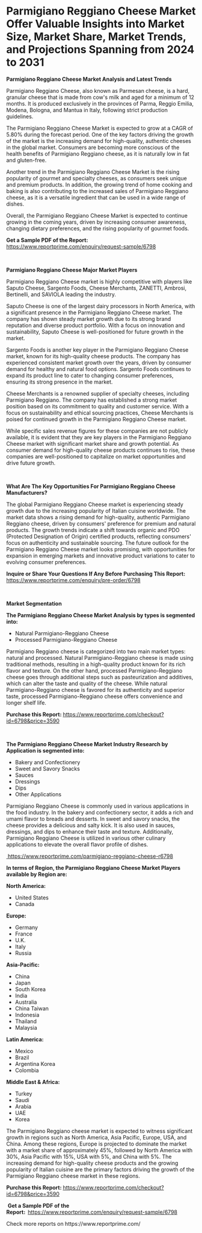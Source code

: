 <p><h1>Parmigiano Reggiano Cheese Market Offer Valuable Insights into Market Size, Market Share, Market Trends, and Projections Spanning from 2024 to 2031</h1></p><p><strong>Parmigiano Reggiano Cheese Market Analysis and Latest Trends</strong></p>
<p><p>Parmigiano Reggiano Cheese, also known as Parmesan cheese, is a hard, granular cheese that is made from cow's milk and aged for a minimum of 12 months. It is produced exclusively in the provinces of Parma, Reggio Emilia, Modena, Bologna, and Mantua in Italy, following strict production guidelines.</p><p>The Parmigiano Reggiano Cheese Market is expected to grow at a CAGR of 5.80% during the forecast period. One of the key factors driving the growth of the market is the increasing demand for high-quality, authentic cheeses in the global market. Consumers are becoming more conscious of the health benefits of Parmigiano Reggiano cheese, as it is naturally low in fat and gluten-free.</p><p>Another trend in the Parmigiano Reggiano Cheese Market is the rising popularity of gourmet and specialty cheeses, as consumers seek unique and premium products. In addition, the growing trend of home cooking and baking is also contributing to the increased sales of Parmigiano Reggiano cheese, as it is a versatile ingredient that can be used in a wide range of dishes.</p><p>Overall, the Parmigiano Reggiano Cheese Market is expected to continue growing in the coming years, driven by increasing consumer awareness, changing dietary preferences, and the rising popularity of gourmet foods.</p></p>
<p><strong>Get a Sample PDF of the Report:&nbsp;</strong> <a href="https://www.reportprime.com/enquiry/request-sample/6798">https://www.reportprime.com/enquiry/request-sample/6798</a></p>
<p>&nbsp;</p>
<p><strong>Parmigiano Reggiano Cheese Major Market Players</strong></p>
<p><p>Parmigiano Reggiano Cheese market is highly competitive with players like Saputo Cheese, Sargento Foods, Cheese Merchants, ZANETTI, Ambrosi, Bertinelli, and SAVIOLA leading the industry. </p><p>Saputo Cheese is one of the largest dairy processors in North America, with a significant presence in the Parmigiano Reggiano Cheese market. The company has shown steady market growth due to its strong brand reputation and diverse product portfolio. With a focus on innovation and sustainability, Saputo Cheese is well-positioned for future growth in the market.</p><p>Sargento Foods is another key player in the Parmigiano Reggiano Cheese market, known for its high-quality cheese products. The company has experienced consistent market growth over the years, driven by consumer demand for healthy and natural food options. Sargento Foods continues to expand its product line to cater to changing consumer preferences, ensuring its strong presence in the market.</p><p>Cheese Merchants is a renowned supplier of specialty cheeses, including Parmigiano Reggiano. The company has established a strong market position based on its commitment to quality and customer service. With a focus on sustainability and ethical sourcing practices, Cheese Merchants is poised for continued growth in the Parmigiano Reggiano Cheese market.</p><p>While specific sales revenue figures for these companies are not publicly available, it is evident that they are key players in the Parmigiano Reggiano Cheese market with significant market share and growth potential. As consumer demand for high-quality cheese products continues to rise, these companies are well-positioned to capitalize on market opportunities and drive future growth.</p></p>
<p>&nbsp;</p>
<p><strong>What Are The Key Opportunities For Parmigiano Reggiano Cheese Manufacturers?</strong></p>
<p><p>The global Parmigiano Reggiano Cheese market is experiencing steady growth due to the increasing popularity of Italian cuisine worldwide. The market data shows a rising demand for high-quality, authentic Parmigiano Reggiano cheese, driven by consumers' preference for premium and natural products. The growth trends indicate a shift towards organic and PDO (Protected Designation of Origin) certified products, reflecting consumers' focus on authenticity and sustainable sourcing. The future outlook for the Parmigiano Reggiano Cheese market looks promising, with opportunities for expansion in emerging markets and innovative product variations to cater to evolving consumer preferences.</p></p>
<p><strong>Inquire or Share Your Questions If Any Before Purchasing This Report:</strong> <a href="https://www.reportprime.com/enquiry/pre-order/6798">https://www.reportprime.com/enquiry/pre-order/6798</a></p>
<p>&nbsp;</p>
<p><strong>Market Segmentation</strong></p>
<p><strong>The Parmigiano Reggiano Cheese Market Analysis by types is segmented into:</strong></p>
<p><ul><li>Natural Parmigiano-Reggiano Cheese</li><li>Processed Parmigiano-Reggiano Cheese</li></ul></p>
<p><p>Parmigiano Reggiano cheese is categorized into two main market types: natural and processed. Natural Parmigiano-Reggiano cheese is made using traditional methods, resulting in a high-quality product known for its rich flavor and texture. On the other hand, processed Parmigiano-Reggiano cheese goes through additional steps such as pasteurization and additives, which can alter the taste and quality of the cheese. While natural Parmigiano-Reggiano cheese is favored for its authenticity and superior taste, processed Parmigiano-Reggiano cheese offers convenience and longer shelf life.</p></p>
<p><strong>Purchase this Report:&nbsp;</strong><a href="https://www.reportprime.com/checkout?id=6798&price=3590">https://www.reportprime.com/checkout?id=6798&price=3590</a></p>
<p>&nbsp;</p>
<p><strong>The Parmigiano Reggiano Cheese Market Industry Research by Application is segmented into:</strong></p>
<p><ul><li>Bakery and Confectionery</li><li>Sweet and Savory Snacks</li><li>Sauces</li><li>Dressings</li><li>Dips</li><li>Other Applications</li></ul></p>
<p><p>Parmigiano Reggiano Cheese is commonly used in various applications in the food industry. In the bakery and confectionery sector, it adds a rich and umami flavor to breads and desserts. In sweet and savory snacks, the cheese provides a delicious and salty kick. It is also used in sauces, dressings, and dips to enhance their taste and texture. Additionally, Parmigiano Reggiano Cheese is utilized in various other culinary applications to elevate the overall flavor profile of dishes.</p></p>
<p><a href="https://www.reportprime.com/parmigiano-reggiano-cheese-r6798">&nbsp;https://www.reportprime.com/parmigiano-reggiano-cheese-r6798</a></p>
<p><strong>In terms of Region, the Parmigiano Reggiano Cheese Market Players available by Region are:</strong></p>
<p>
    <p> <strong> North America: </strong>
        <ul>
            <li>United States</li>
            <li>Canada</li>
        </ul>
        </p> 
    <p> <strong> Europe: </strong>
        <ul>
            <li>Germany</li>
            <li>France</li>
            <li>U.K.</li>
            <li>Italy</li>
            <li>Russia</li>
        </ul>
        </p> 
    <p> <strong> Asia-Pacific: </strong>
        <ul>
            <li>China</li>
            <li>Japan</li>
            <li>South Korea</li>
            <li>India</li>
            <li>Australia</li>
            <li>China Taiwan</li>
            <li>Indonesia</li>
            <li>Thailand</li>
            <li>Malaysia</li>
        </ul>
        </p> 
    <p> <strong> Latin America: </strong>
        <ul>
            <li>Mexico</li>
            <li>Brazil</li>
            <li>Argentina Korea</li>
            <li>Colombia</li>
        </ul>
        </p> 
    <p> <strong> Middle East & Africa: </strong>
        <ul>
            <li>Turkey</li>
            <li>Saudi</li>
            <li>Arabia</li>
            <li>UAE</li>
            <li>Korea</li>
        </ul>
    </p>
    </p>
<p><p>The Parmigiano Reggiano cheese market is expected to witness significant growth in regions such as North America, Asia Pacific, Europe, USA, and China. Among these regions, Europe is projected to dominate the market with a market share of approximately 45%, followed by North America with 30%, Asia Pacific with 15%, USA with 5%, and China with 5%. The increasing demand for high-quality cheese products and the growing popularity of Italian cuisine are the primary factors driving the growth of the Parmigiano Reggiano cheese market in these regions.</p></p>
<p><strong>Purchase this Report: </strong><a href="https://www.reportprime.com/checkout?id=6798&price=3590">https://www.reportprime.com/checkout?id=6798&price=3590</a></p>
<p>&nbsp;<strong>Get a Sample PDF of the Report:&nbsp;&nbsp;</strong><a href="https://www.reportprime.com/enquiry/request-sample/6798">https://www.reportprime.com/enquiry/request-sample/6798</a></p>
<p><strong></strong></p>
<p>Check more reports on https://www.reportprime.com/</p>